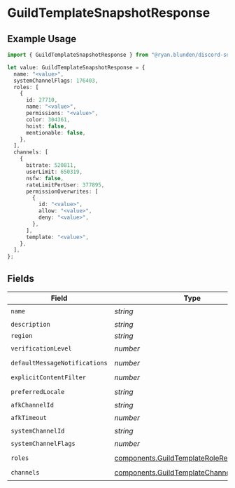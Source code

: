 # GuildTemplateSnapshotResponse

## Example Usage

```typescript
import { GuildTemplateSnapshotResponse } from "@ryan.blunden/discord-sdk/models/components";

let value: GuildTemplateSnapshotResponse = {
  name: "<value>",
  systemChannelFlags: 176403,
  roles: [
    {
      id: 27710,
      name: "<value>",
      permissions: "<value>",
      color: 304361,
      hoist: false,
      mentionable: false,
    },
  ],
  channels: [
    {
      bitrate: 520811,
      userLimit: 650319,
      nsfw: false,
      rateLimitPerUser: 377895,
      permissionOverwrites: [
        {
          id: "<value>",
          allow: "<value>",
          deny: "<value>",
        },
      ],
      template: "<value>",
    },
  ],
};
```

## Fields

| Field                                                                                                | Type                                                                                                 | Required                                                                                             | Description                                                                                          |
| ---------------------------------------------------------------------------------------------------- | ---------------------------------------------------------------------------------------------------- | ---------------------------------------------------------------------------------------------------- | ---------------------------------------------------------------------------------------------------- |
| `name`                                                                                               | *string*                                                                                             | :heavy_check_mark:                                                                                   | N/A                                                                                                  |
| `description`                                                                                        | *string*                                                                                             | :heavy_minus_sign:                                                                                   | N/A                                                                                                  |
| `region`                                                                                             | *string*                                                                                             | :heavy_minus_sign:                                                                                   | N/A                                                                                                  |
| `verificationLevel`                                                                                  | *number*                                                                                             | :heavy_check_mark:                                                                                   | N/A                                                                                                  |
| `defaultMessageNotifications`                                                                        | *number*                                                                                             | :heavy_check_mark:                                                                                   | N/A                                                                                                  |
| `explicitContentFilter`                                                                              | *number*                                                                                             | :heavy_check_mark:                                                                                   | N/A                                                                                                  |
| `preferredLocale`                                                                                    | *string*                                                                                             | :heavy_check_mark:                                                                                   | N/A                                                                                                  |
| `afkChannelId`                                                                                       | *string*                                                                                             | :heavy_minus_sign:                                                                                   | N/A                                                                                                  |
| `afkTimeout`                                                                                         | *number*                                                                                             | :heavy_check_mark:                                                                                   | N/A                                                                                                  |
| `systemChannelId`                                                                                    | *string*                                                                                             | :heavy_minus_sign:                                                                                   | N/A                                                                                                  |
| `systemChannelFlags`                                                                                 | *number*                                                                                             | :heavy_check_mark:                                                                                   | N/A                                                                                                  |
| `roles`                                                                                              | [components.GuildTemplateRoleResponse](../../models/components/guildtemplateroleresponse.md)[]       | :heavy_check_mark:                                                                                   | N/A                                                                                                  |
| `channels`                                                                                           | [components.GuildTemplateChannelResponse](../../models/components/guildtemplatechannelresponse.md)[] | :heavy_check_mark:                                                                                   | N/A                                                                                                  |